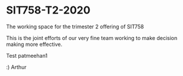 # SIT758-T2-2020
The working space for the trimester 2 offering of SIT758

This is the joint efforts of our very fine team working to make decision making more effective.

Test patmeehan1

:) Arthur
